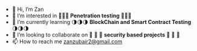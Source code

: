 - 👋 Hi, I’m Zan
- 👀 I’m interested in 🌟🌟🌟 **Penetration testing** 🌟🌟🌟
- 🌱 I’m currently learning 🌗🌗🌗 **BlockChain and Smart Contract Testing** 🌗🌗🌗
- 💞️ I’m looking to collaborate on 👬 👬 👬 **security based projects** 👬 👬 👬
- 📫 How to reach me zanzubair2@gmail.com

<!---
ZanZubair96/ZanZubair96 is a ✨ special ✨ repository because its `README.md` (this file) appears on your GitHub profile.
You can click the Preview link to take a look at your changes.
--->
